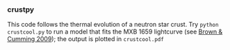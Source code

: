 ### crustpy

This code follows the thermal evolution of a neutron star crust.
Try `python crustcool.py` to run a model that fits the MXB 1659 lightcurve (see [Brown & Cumming 2009](http://iopscience.iop.org/0004-637X/698/2/1020)); the output is plotted in `crustcool.pdf`
